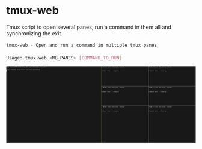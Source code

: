 # tmux-web

Tmux script to open several panes, run a command in them all and synchronizing the exit.

```sh
tmux-web - Open and run a command in multiple tmux panes

Usage: tmux-web <NB_PANES> [COMMAND_TO_RUN]
```

![screenshot](screenshot.png)
